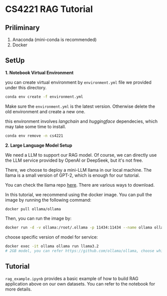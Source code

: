 # CS4221 RAG Tutorial

## Priliminary

1. Anaconda (mini-conda is recommended)
2. Docker


## SetUp

**1. Notebook Virtual Environment**

you can create virtual environment by `environment.yml` file we provided under this directory.

```bash
conda env create -f environment.yml
```

Make sure the `environment.yml` is the latest version. Otherwise delete the old environment and create a new one.

this environment involves *langchain* and *huggingface* dependecies, which may take some time to install.
```bash
conda env remove -n cs4221
```


**2. Large Language Model Setup**

We need a LLM to support our RAG model. Of course, we can directly use the LLM service provided by OpenAI or DeepSeek, but it's not free.

There, we choose to deploy a mini-LLM llama in our local machine. The llama is a small version of GPT-2, which is enough for our tutorial.

You can check the llama repo [here](https://github.com/ollama/ollama). There are various ways to download.

In this tutorial, we recommend using the docker image. You can pull the image by running the following command:

```bash
docker pull ollama/ollama
```

Then, you can run the image by:

```bash
docker run -d -v ollama:/root/.ollama -p 11434:11434 --name ollama ollama/ollama
```

choose specific version of model for service:
    
```bash
docker exec -it ollama ollama run llama3.2
# 2GB model, you can refer https://github.com/ollama/ollama, choose which model your local computer can handle.
```

## Tutorial
`rag_example.ipynb` provides a basic example of how to build RAG application above on our own datasets. You can refer to the notebook for more details.